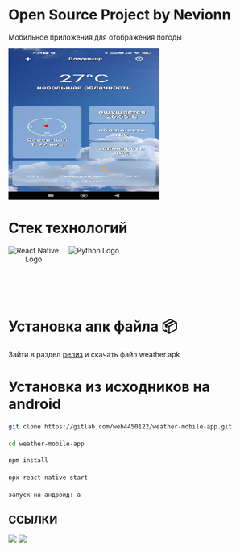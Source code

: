 # Open Source Project by Nevionn

Мобильное приложения для отображения погоды

<div align="center" style="display: flex; align-items: center;">
  <img src="./src/image/weather_app_preview.jpg" alt="App preview" width="300" height="300">
</div>

# Стек технологий

<div align="center" style="display: flex; align-items: center;">
  <img src="https://upload.wikimedia.org/wikipedia/commons/a/a7/React-icon.svg" alt="React Native Logo" width="100" height="100">
  <span style="margin: 0 10px; font-size: 24px;"> </span>
  <img src="https://upload.wikimedia.org/wikipedia/commons/4/4c/Typescript_logo_2020.svg" alt="Python Logo" width="100" height="100">
</div>

# Установка апк файла 📦

Зайти в раздел [релиз](https://gitlab.com/web4450122/weather-mobile-app/-/releases) и скачать файл weather.apk

# Установка из исходников на android

```bash
git clone https://gitlab.com/web4450122/weather-mobile-app.git

cd weather-mobile-app

npm install

npx react-native start

запуск на андроид: a
```

## ССЫЛКИ

[<img src="https://gitlab.com/prolinux410/owl_dots/-/raw/main/.img/git_tg.png?ref_type=heads" width="100">](https://t.me/ancient_nevionn)
[<img src="https://gitlab.com/prolinux410/owl_dots/-/raw/main/.img/git_coffee.png?ref_type=heads" width="100">](https://www.donationalerts.com/r/nevion)
